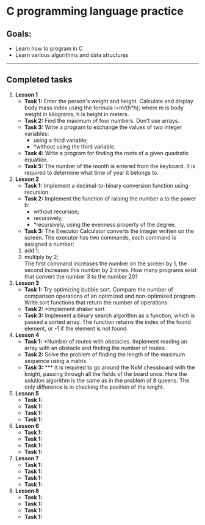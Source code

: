 # C programming language practice
## Goals:
  - Learn how to program in C
  - Learn various algorithms and data structures
---------------------------------------
## Completed tasks
1. **Lesson 1**
    - **Task 1:** Enter the person's weight and height. Calculate and display body mass index using the formula I=m/(h*h); where m is body weight in kilograms, h is height in meters.
    - **Task 2:** Find the maximum of four numbers. Don't use arrays.
    - **Task 3:** Write a program to exchange the values of two integer variables:
        - using a third variable;
        - *without using the third variable.
    - **Task 4:** Write a program for finding the roots of a given quadratic equation.
    - **Task 5:** The number of the month is entered from the keyboard. It is required to determine what time of year it belongs to.
2. **Lesson 2**
    - **Task 1:** Implement a decimal-to-binary conversion function using recursion.
    - **Task 2:** Implement the function of raising the number a to the power b:
        - without recursion;
        - recursively;
        - *recursively, using the evenness property of the degree.
    - **Task 3:** The Executor Calculator converts the integer written on the screen. The executor has two commands, each command is assigned a number:  
    1. add 1;  
    2. multiply by 2;  
    The first command increases the number on the screen by 1, the second increases this number by 2 times. 
    How many programs exist that convert the number 3 to the number 20?
3. **Lesson 3**
    - **Task 1:** Try optimizing bubble sort. Compare the number of comparison operations of an optimized and non-optimized program.
Write sort functions that return the number of operations.
    - **Task 2:** *Implement shaker sort.
    - **Task 3:** Implement a binary search algorithm as a function, which is passed a sorted array. 
    The function returns the index of the found element, or -1 if the element is not found.
4. **Lesson 4**
    - **Task 1:** *Number of routes with obstacles. Implement reading an array with an obstacle and finding the number of routes.
    - **Task 2:** Solve the problem of finding the length of the maximum sequence using a matrix.
    - **Task 3:** *** It is required to go around the NxM chessboard with the knight, passing through all the fields of the board once. 
    Here the solution algorithm is the same as in the problem of 8 queens. The only difference is in checking the position of the knight.
5. **Lesson 5**
    - **Task 1:**
    - **Task 1:**
    - **Task 1:**
    - **Task 1:**
6. **Lesson 6**
    - **Task 1:**
    - **Task 1:**
    - **Task 1:**
    - **Task 1:**
7. **Lesson 7**
    - **Task 1:**
    - **Task 1:**
    - **Task 1:**
    - **Task 1:**
8. **Lesson 8**
    - **Task 1:**
    - **Task 1:**
    - **Task 1:**
    - **Task 1:**
